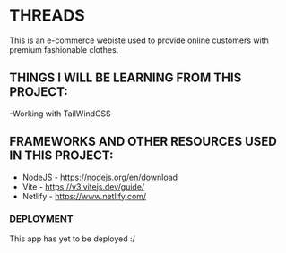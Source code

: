 # THREADS

This is an e-commerce webiste used to provide online customers with premium fashionable clothes.

## THINGS I WILL BE LEARNING FROM THIS PROJECT:

-Working with TailWindCSS

## FRAMEWORKS AND OTHER RESOURCES USED IN THIS PROJECT:

- NodeJS - https://nodejs.org/en/download  
- Vite - https://v3.vitejs.dev/guide/  
- Netlify - https://www.netlify.com/  

### DEPLOYMENT

This app has yet to be deployed :/

